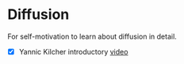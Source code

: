 # Diffusion

For self-motivation to learn about diffusion in detail.

- [x] Yannic Kilcher introductory [video](https://youtu.be/W-O7AZNzbzQ?si=l_P44RKqfIitlqDk)

